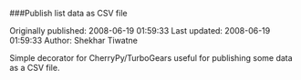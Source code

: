 ###Publish list data as CSV file

Originally published: 2008-06-19 01:59:33
Last updated: 2008-06-19 01:59:33
Author: Shekhar Tiwatne

Simple decorator for CherryPy/TurboGears useful for publishing some data as a CSV file.